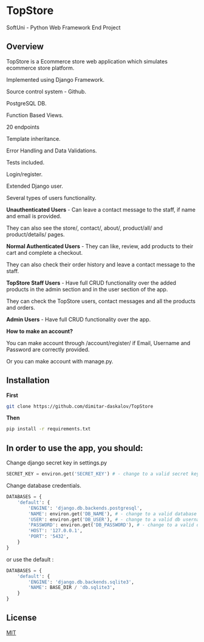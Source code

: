 # TopStore

SoftUni - Python Web Framework End Project


## Overview

TopStore is a Ecommerce store web application which simulates ecommerce store platform.

Implemented using Django Framework.

Source control system - Github.

PostgreSQL DB.

Function Based Views.

20 endpoints

Template inheritance.

Error Handling and Data Validations.

Tests included.

Login/register.

Extended Django user.

Several types of users functionality.

**Unauthenticated Users** - Can leave a contact message to the staff, if name and email is provided.

They can also see the store/, contact/, about/, product/all/ and product/details/ pages.


**Normal Authenticated Users** - They can like, review, add products to their cart and complete a checkout. 

They can also check their order history and leave a contact message to the staff.


**TopStore Staff Users** - Have full CRUD functionality over the added products in the admin section and in the user section of the app.

They can check the TopStore users, contact messages and all the products and orders.


**Admin Users** - Have full CRUD functionality over the app.


**How to make an account?**

You can make account through /account/register/ if Email, Username and Password are correctly provided.

Or you can make account with manage.py.


## Installation

**First**
```bash
git clone https://github.com/dimitar-daskalov/TopStore
```
**Then**
```bash
pip install -r requirements.txt
```
## In order to use the app, you should:

Change django secret key in settings.py

```python
SECRET_KEY = environ.get('SECRET_KEY') # - change to a valid secret key
```

Change database credentials.

```python
DATABASES = {
    'default': {
        'ENGINE': 'django.db.backends.postgresql',
        'NAME': environ.get('DB_NAME'), # - change to a valid database name
        'USER': environ.get('DB_USER'), # - change to a valid db username
        'PASSWORD': environ.get('DB_PASSWORD'), # - change to a valid db password
        'HOST': '127.0.0.1',
        'PORT': '5432',
    }
}
```

or use the default :

```python
DATABASES = {
    'default': {
        'ENGINE': 'django.db.backends.sqlite3',
        'NAME': BASE_DIR / 'db.sqlite3',
    }
}
```

## License

[MIT](https://github.com/dimitar-daskalov/TopStore/blob/main/LICENSE)
